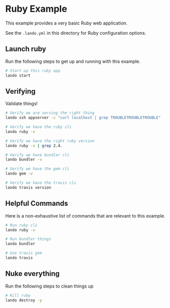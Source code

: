 Ruby Example
============

This example provides a very basic Ruby web application.

See the `.lando.yml` in this directory for Ruby configuration options.

Launch ruby
-----------

Run the following steps to get up and running with this example.

```bash
# Start up this ruby app
lando start
```

Verifying
---------

Validate things!

```bash
# Verify we are serving the right thing
lando ssh appserver -c "curl localhost | grep TROUBLETROUBLETROUBLE"

# Verify we have the ruby cli
lando ruby -v

# Verify we have the right ruby version
lando ruby -v | grep 2.4.

# Verify we have bundler cli
lando bundler -v

# Verify we have the gem cli
lando gem -v

# Verify we have the travis cli
lando travis version
```

Helpful Commands
----------------

Here is a non-exhaustive list of commands that are relevant to this example.

```bash
# Run ruby cli
lando ruby -v

# Run bundler things
lando bundler

# Use travis gem
lando travis
```

Nuke everything
---------------

Run the following steps to clean things up

```bash
# Kill ruby
lando destroy -y
```
